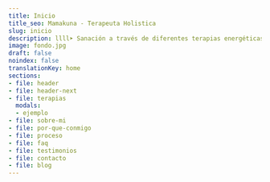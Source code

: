 ```yaml
---
title: Inicio
title_seo: Mamakuna - Terapeuta Holistica
slug: inicio
description: llll➤ Sanación a través de diferentes terapias energéticas alternativas ✅ por Salom (Afree).
image: fondo.jpg
draft: false
noindex: false
translationKey: home
sections:
- file: header
- file: header-next
- file: terapias
  modals:
  - ejemplo
- file: sobre-mi
- file: por-que-conmigo
- file: proceso
- file: faq
- file: testimonios
- file: contacto
- file: blog
---
```

